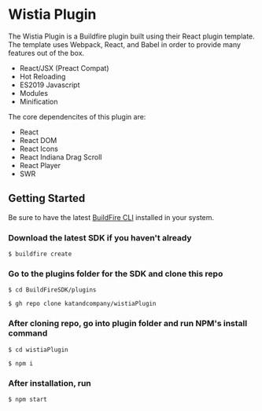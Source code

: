#  Wistia Plugin
The Wistia Plugin is a Buildfire plugin built using their React plugin template. The template uses Webpack, React, and Babel in order to provide many features out of the box.

- React/JSX (Preact Compat)
- Hot Reloading
- ES2019 Javascript
- Modules
- Minification

The core dependencites of this plugin are:
- React
- React DOM
- React Icons
- React Indiana Drag Scroll
- React Player
- SWR
## Getting Started
Be sure to have the latest [BuildFire CLI](https://github.com/BuildFire/sdk-cli) installed in your system.

### Download the latest SDK if you haven't already
`$ buildfire create`

### Go to the plugins folder for the SDK and clone this repo
`$ cd BuildFireSDK/plugins`

`$ gh repo clone katandcompany/wistiaPlugin`
### After cloning repo, go into plugin folder and run NPM's install command
`$ cd wistiaPlugin`

`$ npm i`
### After installation, run
`$ npm start`

